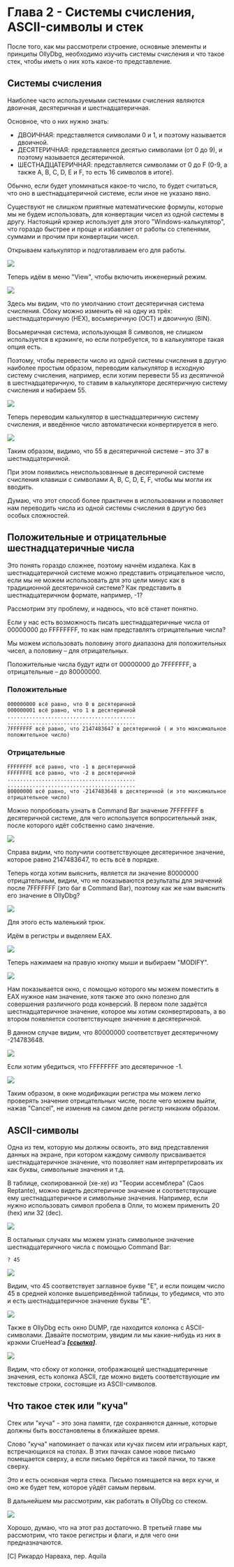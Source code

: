 # Глава 2 - Системы счисления, ASCII-символы и стек

После того, как мы рассмотрели строение, основные элементы и принципы OllyDbg, необходимо изучить системы счисления и что такое стек, чтобы иметь о них хоть какое-то представление.

## Системы счисления

Наиболее часто используемыми системами счисления являются двоичная, десятеричная и шестнадцатеричная.

Основное, что о них нужно знать:

*   ДВОИЧНАЯ: представляется символами 0 и 1, и поэтому называется двоичной.
*   ДЕСЯТЕРИЧНАЯ: представляется десятью символами (от 0 до 9), и поэтому называется десятеричной.
*   ШЕСТНАДЦАТЕРИЧНАЯ: представляется символами от 0 до F (0-9, а также A, B, C, D, E и F, то есть 16 символов в итоге).

Обычно, если будет упоминаться какое-то число, то будет считаться, что оно в шестнадцатеричной системе, если иное не указано явно.

Существуют не слишком приятные математические формулы, которые мы не будем использовать, для конвертации чисел из одной системы в другу. Настоящий крэкер использует для этого "Windows-калькулятор", что гораздо быстрее и проще и избавляет от работы со степенями, суммами и прочим при конвертации чисел.

Открываем калькулятор и подготавливаем его для работы.

![](.gitbook/img/2/1.png)

Теперь идём в меню "View", чтобы включить инженерный режим.

![](.gitbook/img/2/3.png)

Здесь мы видим, что по умолчанию стоит десятеричная система счисления. Сбоку можно изменить её на одну из трёх: шестнадцатеричную (HEX), восьмеричную (OCT) и двоичную (BIN).

Восьмеричная система, использующая 8 символов, не слишком используется в крэкинге, но если потребуется, то в калькуляторе такая опция есть.

Поэтому, чтобы перевести число из одной системы счисления в другую наиболее простым образом, переводим калькулятор в исходную систему счисления, например, если хотим перевести 55 из десятичной в шестнадцатеричную, то ставим в калькуляторе десятеричную систему счисления и набираем 55.

![](.gitbook/img/2/5.png)

Теперь переводим калькулятор в шестнадцатеричную систему счисления, и введённое число автоматически конвертируется в него.

![](.gitbook/img/2/7.png)

Таким образом, видимо, что 55 в десятеричной системе – это 37 в шестнадцатеричной.

При этом появились неиспользованные в десятеричной системе счисления клавиши с символами A, B, C, D, E, F, чтобы мы могли их вводить.

Думаю, что этот способ более практичен в использовании и позволяет нам переводить числа из одной системы счисления в другую без особых сложностей.

## Положительные и отрицательные шестнадцатеричные числа

Это понять гораздо сложнее, поэтому начнём издалека. Как в шестнадцатеричной системе можно представить отрицательное число, если мы не можем использовать для это цели минус как в традиционной десятеричной системе? Как представить в шестнадцатеричном формате, например, -1?

Рассмотрим эту проблему, и надеюсь, что всё станет понятно.

Если у нас есть возможность писать шестнадцатеричные числа от 00000000 до FFFFFFFF, то как нам представлять отрицательные числа?

Мы можем использовать половину этого диапазона для положительных чисел, а половину – для отрицательных.

Положительные числа будут идти от 00000000 до 7FFFFFFF, а отрицательные – до 80000000.

### Положительные

```
000000000 всё равно, что 0 в десятеричной
000000001 всё равно, что 1 в десятеричной
.........................................
.........................................
7FFFFFFF всё равно, что 2147483647 в десятеричной ( и это максимальное положительное число)
```

### Отрицательные

```
FFFFFFFF всё равно, что -1 в десятеричной
FFFFFFFE всё равно, что -2 в десятеричной
.........................................
.........................................
80000000 всё равно, что -2147483648 в десятеричной (и это максимальное отрицательное число)
```

Можно попробовать узнать в Command Bar значение 7FFFFFFF в десятеричной системе, для чего используется вопросительный знак, после которого идёт собственно само значение.

![](.gitbook/img/2/9.png)

Справа видим, что получили соответствующее десятеричное значение, которое равно 2147483647, то есть всё в порядке.

Теперь когда хотим выяснить, является ли значение 80000000 отрицательным, видим, что не показываются результаты для значений после 7FFFFFFF (это баг в Command Bar), поэтому как же нам выяснить его значение в OllyDbg?

![](.gitbook/img/2/11.png)

Для этого есть маленький трюк.

Идём в регистры и выделяем EAX.

![](.gitbook/img/2/13.png)

Теперь нажимаем на правую кнопку мыши и выбираем "MODIFY".

![](.gitbook/img/2/15.png)

Нам показывается окно, с помощью которого мы можем поместить в EAX нужное нам значение, хотя также это окно полезно для совершения различного рода конверсий. В первом поле задаётся шестнадцатеричное значение, которое мы хотим сконвертировать, а во втором появляется соответствующее значение в десятеричной.

В данном случае видим, что 80000000 соответствует десятеричному -214783648.

![](.gitbook/img/2/17.png)

Если хотим убедиться, что FFFFFFFF это десятеричное -1.

![](.gitbook/img/2/19.png)

Таким образом, в окне модификации регистра мы можем легко проверять значение отрицательных числе, после чего можем выйти, нажав "Cancel", не изменив на самом деле регистр никаким образом.

## ASCII-символы

Одна из тем, которую мы должны освоить, это вид представления данных на экране, при котором каждому символу присваивается шестнадцатеричное значение, что позволяет нам интерпретировать их как буквы, символьные значения и т.д.

В таблице, скопированной (хе-хе) из "Теории ассемблера" (Caos Reptante), можно видеть десятеричное значение и соответствующие ему шестнадцатеричное и символьные значения. Например, если нужно использовать символ пробела в Олли, то можем применить 20 (hex) или 32 (dec).

![](.gitbook/img/2/14.png)

В остальных случаях мы можем узнать символьное значение шестнадцатеричного числа с помощью Command Bar:

`? 45`

![](.gitbook/img/2/21.png)

Видим, что 45 соответствует заглавное букве "E", и если поищем число 45 в средней колонке вышеприведённой таблицы, то убедимся, что это и есть шестнадцатеричное значение буквы "E".

![](.gitbook/img/2/15.png)

Также в OllyDbg есть окно DUMP, где находится колонка с ASCII-символами. Давайте посмотрим, увидим ли мы какие-нибудь из них в крэкми CrueHead’а ***\[[ссылка](files/1/ollydbg01-Crackme.7z)\]***.

![](.gitbook/img/2/23.png)

Видим, что сбоку от колонки, отображающей шестнадцатеричные значения, есть колонка ASCII, где можно видеть соответствующие им текстовые строки, состоящие из ASCII-символов.

## Что такое стек или "куча"

Стек или "куча" - это зона памяти, где сохраняются данные, которые должны быть восстановлены в ближайшее время.

Слово "куча" напоминает о пачках или кучах писем или игральных карт, встречающихся на столах. В этих пачках самое новое письмо помещается сверху, а если письмо берётся из такой пачки, то также сверху.

Это и есть основная черта стека. Письмо помещается на верх кучи, и оно же будет тем, которое уйдёт самым первым.

В дальнейшем мы рассмотрим, как работать в OllyDbg со стеком.

![](.gitbook/img/2/25.png)

Хорошо, думаю, что на этот раз достаточно. В третьей главе мы рассмотрим, что такое регистры и флаги, и для чего они предназначаются.

\[C\] Рикардо Нарваха, пер. Aquila
